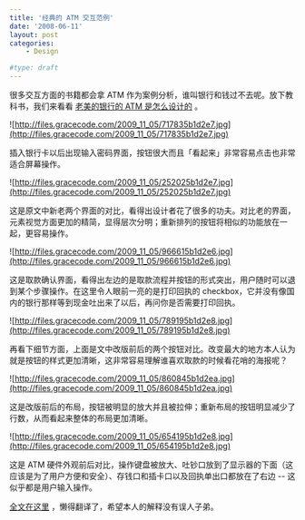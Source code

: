 ```yaml
---
title: '经典的 ATM 交互范例'
date: '2008-06-11'
layout: post
categories:
    - Design

#type: draft
---
```


很多交互方面的书籍都会拿 ATM 作为案例分析，谁叫银行和钱过不去呢。放下教科书，我们来看看 [老美的银行的 ATM 是怎么设计的](http://physicalinterface.com/view/that-design-is-money) 。

![http://files.gracecode.com/2009_11_05/717835b1d2e7.jpg](http://files.gracecode.com/2009_11_05/717835b1d2e7.jpg)

插入银行卡以后出现输入密码界面，按钮很大而且「看起来」非常容易点击也非常适合屏幕操作。

![http://files.gracecode.com/2009_11_05/252025b1d2e7.jpg](http://files.gracecode.com/2009_11_05/252025b1d2e7.jpg)

这是原文中新老两个界面的对比，看得出设计者花了很多的功夫。对比老的界面，元素视觉方面更加的精简，显得层次分明；重新排列的按钮将相似的功能放在一起，更容易操作。

![http://files.gracecode.com/2009_11_05/966615b1d2e6.jpg](http://files.gracecode.com/2009_11_05/966615b1d2e6.jpg)

这是取款确认界面，看得出左边的是取款流程并按钮的形式突出，用户随时可以退到某个步骤操作。在这里令人眼前一亮的是打印回执的 checkbox，它并没有像国内的银行那样等到现金吐出来了以后，再问你是否需要打印回执。

![http://files.gracecode.com/2009_11_05/789195b1d2e8.jpg](http://files.gracecode.com/2009_11_05/789195b1d2e8.jpg)

再看下细节方面，上面是文中改版前后的两个按钮对比。改变最大的地方本人认为就是按钮的样式更加清晰，这非常容易理解谁喜欢取款的时候看花哨的海报呢？

![http://files.gracecode.com/2009_11_05/860845b1d2ea.jpg](http://files.gracecode.com/2009_11_05/860845b1d2ea.jpg)

这是改版前后的布局，按钮被明显的放大并且被拉伸；重新布局的按钮明显减少了行数，从而看起来整体的布局更加清晰。

![http://files.gracecode.com/2009_11_05/654195b1d2e8.jpg](http://files.gracecode.com/2009_11_05/654195b1d2e8.jpg)

这是 ATM 硬件外观前后对比，操作键盘被放大、吐钞口放到了显示器的下面（这应该是为了用户方便和安全）、存钱口和插卡口以及回执单出口都放在了右边 -- 这似乎都是用户输入操作。

 [全文在这里](http://physicalinterface.com/view/that-design-is-money) ，懒得翻译了，希望本人的解释没有误人子弟。
